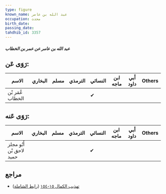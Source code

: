 ```yaml
---
type: figure
known_name: عبد الله بن عامر
occupation: محدث
birth_date:
passing_date:
tahdhib_id: 3357
---
```

##### عبد الله بن عامر عن عمر بن الخطاب

## رَوَى عَن:
| الاسم            | البخاري | مسلم | الترمذي | النسائي | ابن ماجه | أبي داود | Others |
| ---------------- | ------- | ---- | ------- | ------- | -------- | -------- | ------ |
| عُمَر بْن الخطاب |         |      |         | ✔       |          |          |        |
## رَوَى عَنه:
| الاسم                    | البخاري | مسلم | الترمذي | النسائي | ابن ماجه | أبي داود | Others |
| ------------------------ | ------- | ---- | ------- | ------- | -------- | -------- | ------ |
| أَبُو مجلز لاحق بْن حميد |         |      |         | ✔       |          |          |        |
## مراجع
- [تهذيب الكمال ١٥-١٥٤](obsidian://open?vault=Tahdhib-al-Kamal&file=Figures/٣٣٥٧-عبد%20الله%20بن%20عامر%20عن%20عمر%20بن%20الخطاب) ([رابط الشاملة](https://shamela.ws/book/3722/7638))